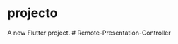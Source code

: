 # projecto

A new Flutter project.
#   R e m o t e - P r e s e n t a t i o n - C o n t r o l l e r  
 